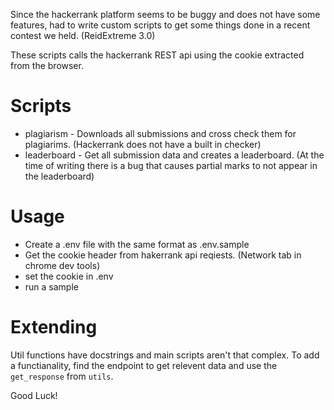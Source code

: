Since the hackerrank platform seems to be buggy and does not have some features, had to write custom scripts to get some things done in a recent contest we held. (ReidExtreme 3.0)

These scripts calls the hackerrank REST api using the cookie extracted from the browser.

# Scripts

- plagiarism - Downloads all submissions and cross check them for plagiarims. (Hackerrank does not have a built in checker)
- leaderboard - Get all submission data and creates a leaderboard. (At the time of writing there is a bug that causes partial marks to not appear in the leaderboard)

# Usage

- Create a .env file with the same format as .env.sample
- Get the cookie header from hakerrank api reqiests. (Network tab in chrome dev tools)
- set the cookie in .env
- run a sample

# Extending

Util functions have docstrings and main scripts aren't that complex. To add a functianality, find the endpoint to get relevent data and use the `get_response` from `utils`.

Good Luck!